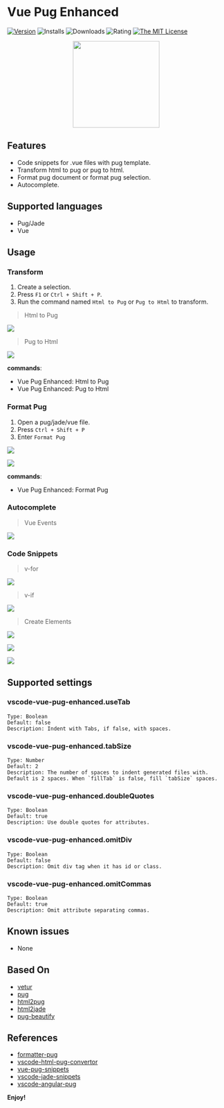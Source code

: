 # Vue Pug Enhanced

[![Version](https://img.shields.io/visual-studio-marketplace/v/quanzaiyu.vscode-vue-pug-enhanced?style=flat-square&logo=visual-studio-code)](https://marketplace.visualstudio.com/items?itemName=quanzaiyu.vscode-vue-pug-enhanced)
![Installs](https://img.shields.io/visual-studio-marketplace/i/quanzaiyu.vscode-vue-pug-enhanced?style=flat-square)
![Downloads](https://img.shields.io/visual-studio-marketplace/d/quanzaiyu.vscode-vue-pug-enhanced?style=flat-square)
![Rating](https://img.shields.io/visual-studio-marketplace/r/quanzaiyu.vscode-vue-pug-enhanced?style=flat-square)
[![The MIT License](https://img.shields.io/badge/license-MIT-orange.svg?style=flat-square)](http://opensource.org/licenses/MIT)

<div align="center">
<img src="./images/icon.png" width='200'/>
</div>

## Features

- Code snippets for .vue files with pug template.
- Transform html to pug or pug to html.
- Format pug document or format pug selection.
- Autocomplete.

## Supported languages

- Pug/Jade
- Vue

## Usage

### **Transform**

1. Create a selection.
2. Press `F1` or `Ctrl + Shift + P`.
3. Run the command named `Html to Pug` or `Pug to Html` to transform.

> Html to Pug

![](./doc/images/016.gif)

> Pug to Html

![](./doc/images/017.gif)

**commands**:

- Vue Pug Enhanced: Html to Pug
- Vue Pug Enhanced: Pug to Html

### **Format Pug**

1. Open a pug/jade/vue file.
2. Press `Ctrl + Shift + P`
3. Enter `Format Pug`

![](./doc/images/018.gif)

![](./doc/images/019.gif)

**commands**:

- Vue Pug Enhanced: Format Pug

### **Autocomplete**

> Vue Events

![](./doc/images/015.gif)

### **Code Snippets**

> v-for

![](./doc/images/002.gif)

> v-if

![](./doc/images/013.gif)

> Create Elements

![](./doc/images/004.gif)

![](./doc/images/005.gif)

![](./doc/images/007.gif)

## Supported settings

### vscode-vue-pug-enhanced.useTab

```
Type: Boolean
Default: false
Description: Indent with Tabs, if false, with spaces.
```

### vscode-vue-pug-enhanced.tabSize

```
Type: Number
Default: 2
Description: The number of spaces to indent generated files with. Default is 2 spaces. When `fillTab` is false, fill `tabSize` spaces.
```

### vscode-vue-pug-enhanced.doubleQuotes

```
Type: Boolean
Default: true
Description: Use double quotes for attributes.
```

### vscode-vue-pug-enhanced.omitDiv

```
Type: Boolean
Default: false
Description: Omit div tag when it has id or class.
```

### vscode-vue-pug-enhanced.omitCommas

```
Type: Boolean
Default: true
Description: Omit attribute separating commas.
```

## Known issues

- None

## Based On

- [vetur](https://github.com/vuejs/vetur)
- [pug](https://github.com/pugjs/pug)
- [html2pug](https://github.com/izolate/html2pug)
- [html2jade](https://github.com/donpark/html2jade)
- [pug-beautify](https://github.com/vingorius/pug-beautify)

## References

- [formatter-pug](https://marketplace.visualstudio.com/items?itemName=alexbabichev.formatter-pug)
- [vscode-html-pug-convertor](https://marketplace.visualstudio.com/items?itemName=waynehong.vscode-html-pug-convertor)
- [vue-pug-snippets](https://marketplace.visualstudio.com/items?itemName=kaangokdemir.vue-pug-snippets)
- [vscode-jade-snippets](https://marketplace.visualstudio.com/items?itemName=mrmlnc.vscode-jade-snippets)
- [vscode-angular-pug](https://github.com/ghaschel/vscode-angular-pug)

**Enjoy!**
